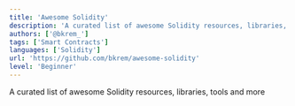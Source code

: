 ```yaml
---
title: 'Awesome Solidity'
description: 'A curated list of awesome Solidity resources, libraries, tools and more'
authors: ['@bkrem_']
tags: ['Smart Contracts']
languages: ['Solidity']
url: 'https://github.com/bkrem/awesome-solidity'
level: 'Beginner'
---
```


A curated list of awesome Solidity resources, libraries, tools and more
